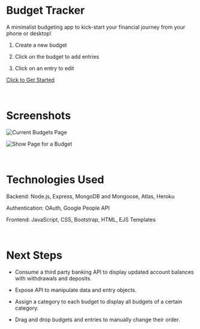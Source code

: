 
# Budget Tracker

A minimalist budgeting app to kick-start your financial journey from your phone or desktop!

1. Create a new budget

2. Click on the budget to add entries

3. Click on an entry to edit

[Click to Get Started](https://ga-budget-tracker.herokuapp.com/home)

</br>

# Screenshots

![Current Budgets Page](https://i.imgur.com/95FCQ7r.png "Current Budgets Page")

![Show Page for a Budget](https://i.imgur.com/FdbKpjA.png "Show Page for a Budget")

</br>

# Technologies Used

Backend: Node.js, Express, MongoDB and Mongoose, Atlas, Heroku

Authentication: OAuth, Google People API

Frontend: JavaScript, CSS, Bootstrap, HTML, EJS Templates

</br>

# Next Steps

- Consume a third party banking API to display updated account balances with withdrawals and deposits.

- Expose API to manipulate data and entry objects.

- Assign a category to each budget to display all budgets of a certain category.

- Drag and drop budgets and entries to manually change their order. 
